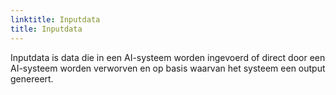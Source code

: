 ```yaml
---
linktitle: Inputdata
title: Inputdata
---
```

Inputdata is data die in een AI-systeem worden ingevoerd of direct door een AI-systeem worden verworven en op basis waarvan het systeem een output genereert.
